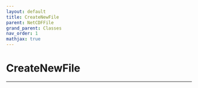 ```yaml
---
layout: default
title: CreateNewFile
parent: NetCDFFile
grand_parent: Classes
nav_order: 1
mathjax: true
---
```


#  CreateNewFile




---

